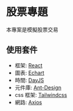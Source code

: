 # 股票專題

本專案是模擬股票交易

## 使用套件

+ 框架:  [React](https://reactjs.org/)
+ 圖表:  [Echart](https://echarts.apache.org/en/index.html)
+ 時間:  [DayJS](https://github.com/iamkun/dayjs)
+ 元件庫:  [Ant-Design](https://ant.design/)
+ css 框架:  [Tailwindcss](https://tailwindcss.com/)
+ 網路:  [Axios](https://github.com/axios/axios)
